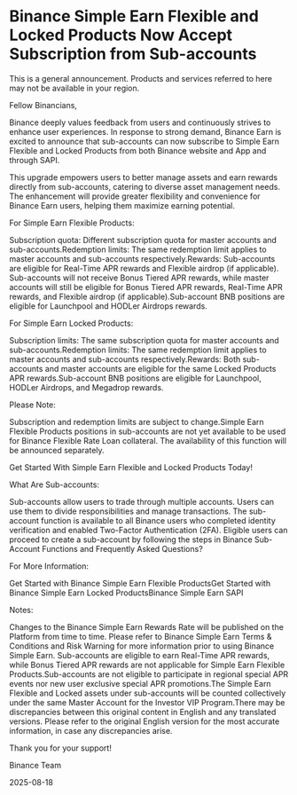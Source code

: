 # Binance Simple Earn Flexible and Locked Products Now Accept Subscription from Sub-accounts

This is a general announcement. Products and services referred to here may not be available in your region. 

Fellow Binancians,

Binance deeply values feedback from users and continuously strives to enhance user experiences. In response to strong demand, Binance Earn is excited to announce that sub-accounts can now subscribe to Simple Earn Flexible and Locked Products from both Binance website and App and through SAPI. 

This upgrade empowers users to better manage assets and earn rewards directly from sub-accounts, catering to diverse asset management needs. The enhancement will provide greater flexibility and convenience for Binance Earn users, helping them maximize earning potential.

For Simple Earn Flexible Products:

Subscription quota: Different subscription quota for master accounts and sub-accounts.Redemption limits: The same redemption limit applies to master accounts and sub-accounts respectively.Rewards: Sub-accounts are eligible for Real-Time APR rewards and Flexible airdrop (if applicable). Sub-accounts will not receive Bonus Tiered APR rewards, while master accounts will still be eligible for Bonus Tiered APR rewards, Real-Time APR rewards, and Flexible airdrop (if applicable).Sub-account BNB positions are eligible for Launchpool and HODLer Airdrops rewards.  

For Simple Earn Locked Products:

Subscription limits: The same subscription quota for master accounts and sub-accounts.Redemption limits: The same redemption limit applies to master accounts and sub-accounts respectively.Rewards: Both sub-accounts and master accounts are eligible for the same Locked Products APR rewards.Sub-account BNB positions are eligible for Launchpool, HODLer Airdrops, and Megadrop rewards. 

Please Note: 

Subscription and redemption limits are subject to change.Simple Earn Flexible Products positions in sub-accounts are not yet available to be used for Binance Flexible Rate Loan collateral. The availability of this function will be announced separately.

Get Started With Simple Earn Flexible and Locked Products Today!

What Are Sub-accounts:

Sub-accounts allow users to trade through multiple accounts. Users can use them to divide responsibilities and manage transactions. The sub-account function is available to all Binance users who completed identity verification and enabled Two-Factor Authentication (2FA). Eligible users can proceed to create a sub-account by following the steps in Binance Sub-Account Functions and Frequently Asked Questions?

For More Information:

Get Started with Binance Simple Earn Flexible ProductsGet Started with Binance Simple Earn Locked ProductsBinance Simple Earn SAPI

Notes:

Changes to the Binance Simple Earn Rewards Rate will be published on the Platform from time to time. Please refer to Binance Simple Earn Terms & Conditions and Risk Warning for more information prior to using Binance Simple Earn. Sub-accounts are eligible to earn Real-Time APR rewards, while Bonus Tiered APR rewards are not applicable for Simple Earn Flexible Products.Sub-accounts are not eligible to participate in regional special APR events nor new user exclusive special APR promotions.The Simple Earn Flexible and Locked assets under sub-accounts will be counted collectively under the same Master Account for the Investor VIP Program.There may be discrepancies between this original content in English and any translated versions. Please refer to the original English version for the most accurate information, in case any discrepancies arise.

Thank you for your support!

Binance Team

2025-08-18
